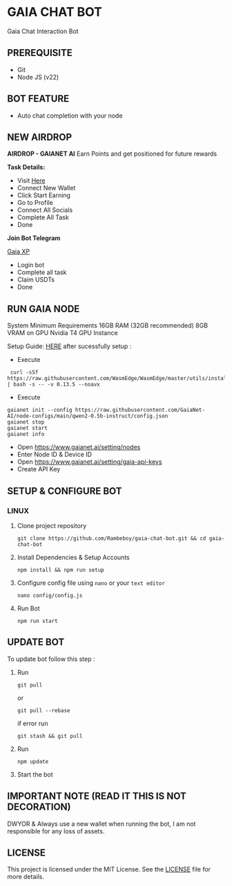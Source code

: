 # GAIA CHAT BOT

Gaia Chat Interaction Bot

## PREREQUISITE

- Git
- Node JS (v22)

## BOT FEATURE

- Auto chat completion with your node

## NEW AIRDROP

**AIRDROP - GAIANET AI**
Earn Points and get positioned for future rewards

**Task Details:**
- Visit [Here](https://gaianet.ai/)
- Connect New Wallet
- Click Start Earning
- Go to Profile
- Connect All Socials
- Complete All Task
- Done 

**Join Bot Telegram**

[Gaia XP](https://t.me/gaianet_ai_bot/gaia?startapp=eyJ0Z191c2VyX2lkIjoiNjg5NjI0MDQ0MiIsImludml0ZV9jb2RlIjoiUms5bnRGIn0)

- Login bot
- Complete all task
- Claim USDTs
- Done

## RUN GAIA NODE

System Minimum Requirements
16GB RAM (32GB recommended)
8GB VRAM on GPU
Nvidia T4 GPU Instance

Setup Guide: [HERE](https://docs.gaianet.ai/getting-started/quick-start/?_gl=1*1nj7df9*_ga*MjAxMzM4ODY2OS4xNzM3MDg0MDM1*_ga_V3W2HJ72V0*MTczNzA4NDAzNC4xLjEuMTczNzA4NDU5OC4wLjAuMA)
after sucessfully setup :
- Execute
```
 curl -sSf https://raw.githubusercontent.com/WasmEdge/WasmEdge/master/utils/install_v2.sh | bash -s -- -v 0.13.5 --noavx
```
- Execute 
```
gaianet init --config https://raw.githubusercontent.com/GaiaNet-AI/node-configs/main/qwen2-0.5b-instruct/config.json
gaianet stop
gaianet start
gaianet info
```
- Open https://www.gaianet.ai/setting/nodes
- Enter Node ID & Device ID
- Open https://www.gaianet.ai/setting/gaia-api-keys
- Create API Key

## SETUP & CONFIGURE BOT

### LINUX
1. Clone project repository
   ```
   git clone https://github.com/Rambeboy/gaia-chat-bot.git && cd gaia-chat-bot
   ```
2. Install Dependencies & Setup Accounts
   ```
   npm install && npm run setup
   ```
3. Configure config file using `nano` or your `text editor`
   ```
   nano config/config.js
   ```
4. Run Bot
   ```
   npm run start
   ```
   
## UPDATE BOT

To update bot follow this step :
1. Run
   ```
   git pull
   ```
   or
   ```
   git pull --rebase
   ```
   if error run
   ```
   git stash && git pull
   ```
2. Run
   ```
   npm update
   ```
2. Start the bot


## IMPORTANT NOTE (READ IT THIS IS NOT DECORATION)

DWYOR & Always use a new wallet when running the bot, I am not responsible for any loss of assets.

## LICENSE

This project is licensed under the MIT License. See the [LICENSE](LICENSE) file for more details.